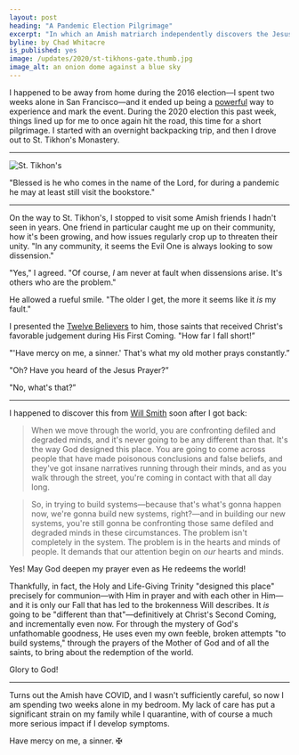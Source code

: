 ```yaml
---
layout: post
heading: "A Pandemic Election Pilgrimage"
excerpt: "In which an Amish matriarch independently discovers the Jesus Prayer, and Will Smith nearly preaches the Gospel."
byline: by Chad Whitacre
is_published: yes
image: /updates/2020/st-tikhons-gate.thumb.jpg
image_alt: an onion dome against a blue sky
---
```


I happened to be away from home during the 2016 election—I spent two weeks
alone in San Francisco—and it ended up being a
[powerful](https://github.com/gratipay/inside.gratipay.com/issues/867#issuecomment-260093913)
way to experience and mark the event. During the 2020 election this past week,
things lined up for me to once again hit the road, this time for a short
pilgrimage. I started with an overnight backpacking trip, and then I drove out
to St. Tikhon's Monastery. 

---

![St. Tikhon's](../st-tikhons-gate.jpg)
<div class="caption">"Blessed is he who comes in the name of the Lord, for during a pandemic he may at least still visit the bookstore."</div>

---

On the way to St. Tikhon's, I stopped to visit some Amish friends I hadn't seen
in years. One friend in particular caught me up on their community, how it's
been growing, and how issues regularly crop up to threaten their unity.  "In
any community, it seems the Evil One is always looking to sow dissension."

"Yes," I agreed. "Of course, _I_ am never at fault when dissensions arise. It's
others who are the problem."

He allowed a rueful smile. "The older I get, the more it seems like it _is_ my
fault."

I presented the [Twelve Believers](/the-twelve-believers/) to him, those saints
that received Christ's favorable judgement during His First Coming. "How far I
fall short!”

"'Have mercy on me, a sinner.' That's what my old mother prays constantly.”

"Oh? Have you heard of the Jesus Prayer?”

"No, what's that?”

---

I happened to discover this from [Will
Smith](https://www.youtube.com/watch?v=-nu5g3AiO4U#t=10m22s) soon after I got
back: 

> When we move through the world, you are confronting defiled and degraded
minds, and it's never going to be any different than that. It's the way God
designed this place. You are going to come across people that have made
poisonous conclusions and false beliefs, and they've got insane narratives
running through their minds, and as you walk through the street, you're coming
in contact with that all day long.

> So, in trying to build systems—because that's what's gonna happen now, we're
gonna build new systems, right?—and in building our new systems, you're still
gonna be confronting those same defiled and degraded minds in these
circumstances. The problem isn't completely in the system. The problem is in
the hearts and minds of people. It demands that our attention begin on _our_
hearts and minds.

Yes! May God deepen my prayer even as He redeems the world!

Thankfully, in fact, the Holy and Life-Giving Trinity "designed this place"
precisely for communion—with Him in prayer and with each other in Him—and it is
only our Fall that has led to the brokenness Will describes. It _is_ going to
be "different than that"—definitively at Christ's Second Coming, and
incrementally even now. For through the mystery of God's unfathomable goodness,
He uses even my own feeble, broken attempts "to build systems," through the
prayers of the Mother of God and of all the saints, to bring about the
redemption of the world.

Glory to God!

---

Turns out the Amish have COVID, and I wasn't sufficiently careful, so now I am
spending two weeks alone in my bedroom. My lack of care has put a significant
strain on my family while I quarantine, with of course a much more serious
impact if I develop symptoms.

Have mercy on me, a sinner. ✠
